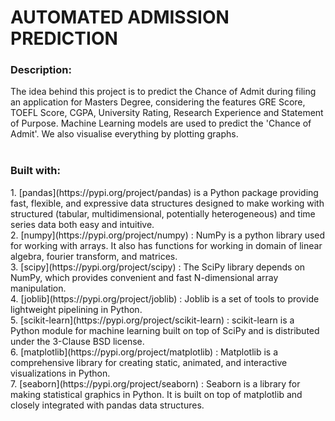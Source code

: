 <h1>AUTOMATED ADMISSION PREDICTION</h1>
<h3>Description:</h3>
The idea behind this project is to predict the Chance of Admit during filing an application for Masters Degree, considering the features GRE Score, TOEFL Score, CGPA, University Rating, Research Experience and Statement of Purpose. Machine Learning models are used to predict the 'Chance of Admit'. We also visualise everything by plotting graphs.</br></br>
<h3>Built with:</h3>
1. [pandas](https://pypi.org/project/pandas) is a Python package providing fast, flexible, and expressive data structures designed to make working with structured (tabular, multidimensional, potentially heterogeneous) and time series data both easy and intuitive. </br>
2. [numpy](https://pypi.org/project/numpy) : NumPy is a python library used for working with arrays. It also has functions for working in domain of linear algebra, fourier transform, and matrices.</br>
3. [scipy](https://pypi.org/project/scipy) : The SciPy library depends on NumPy, which provides convenient and fast N-dimensional array manipulation.</br>
4. [joblib](https://pypi.org/project/joblib) : Joblib is a set of tools to provide lightweight pipelining in Python. </br>
5. [scikit-learn](https://pypi.org/project/scikit-learn) : scikit-learn is a Python module for machine learning built on top of SciPy and is distributed under the 3-Clause BSD license.</br>
6. [matplotlib](https://pypi.org/project/matplotlib) : Matplotlib is a comprehensive library for creating static, animated, and interactive visualizations in Python.</br>
7. [seaborn](https://pypi.org/project/seaborn) : Seaborn is a library for making statistical graphics in Python. It is built on top of matplotlib and closely integrated with pandas data structures.</br>
